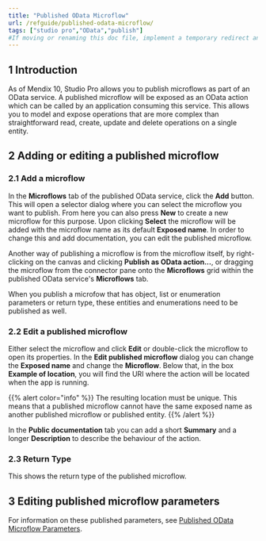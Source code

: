 ```yaml
---
title: "Published OData Microflow"
url: /refguide/published-odata-microflow/
tags: ["studio pro","OData","publish"]
#If moving or renaming this doc file, implement a temporary redirect and let the respective team know they should update the URL in the product. See Mapping to Products for more details.
---
```


## 1 Introduction

As of Mendix 10, Studio Pro allows you to publish microflows as part of an OData service. A published microflow will be exposed as an OData action which can be called by an application consuming this service. This allows you to model and expose operations that are more complex than straightforward read, create, update and delete operations on a single entity.

## 2 Adding or editing a published microflow

### 2.1 Add a microflow

In the **Microflows** tab of the published OData service, click the **Add** button. This will open a selector dialog where you can select the microflow you want to publish. From here you can also press **New** to create a new microflow for this purpose. Upon clicking **Select** the microflow will be added with the microflow name as its default **Exposed name**. In order to change this and add documentation, you can edit the published microflow.

Another way of publishing a microflow is from the microflow itself, by right-clicking on the canvas and clicking **Publish as OData action...**, or dragging the microflow from the connector pane onto the **Microflows** grid within the published OData service's **Microflows** tab.

When you publish a microfow that has object, list or enumeration parameters or return type, these entities and enumerations need to be published as well.

### 2.2 Edit a published microflow

Either select the microflow and click **Edit** or double-click the microflow to open its properties. In the **Edit published microflow** dialog you can change the **Exposed name** and change the **Microflow**. Below that, in the box **Example of location**, you will find the URI where the action will be located when the app is running.

{{% alert color="info" %}}
The resulting location must be unique. This means that a published microflow cannot have the same exposed name as another published microflow or published entity.
{{% /alert %}}

In the **Public documentation** tab you can add a short **Summary** and a longer **Description** to describe the behaviour of the action.

### 2.3 Return Type

This shows the return type of the published microflow.

## 3 Editing published microflow parameters

For information on these published parameters, see [Published OData Microflow Parameters](/refguide/published-odata-microflow-parameter/).
